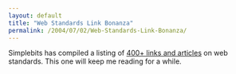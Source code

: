 ```yaml
---
layout: default
title: "Web Standards Link Bonanza"
permalink: /2004/07/02/Web-Standards-Link-Bonanza/
---
```


<P>Simplebits has compiled a listing of <A class="" href="http://www.simplebits.com/notebook/2004/06/21/bonanza.html#entry-more" target=_blank>400+ links and articles</A> on web standards. This one will keep me reading for a while.</P>